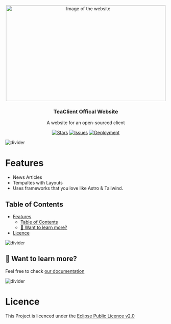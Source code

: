 <div align="center">
<img src=".github/assets/hero.png" alt="Image of the website" width="500" height="300"/>
<h3>TeaClient Offical Website</h3>
<p>A website for an open-sourced client</p>

[![Stars](https://img.shields.io/github/stars/teaclientmc/website?style=for-the-badge&logo=starship&color=7d1fdb&logoColor=D9E0EE&labelColor=573422)](https://github.com/TeaClientMC/Website/pulls)
[![Issues](https://img.shields.io/github/issues/teaclientmc/website?style=for-the-badge&logo=gitbook&color=7d1fdb&logoColor=D9E0EE&labelColor=573422)](https://github.com/TeaClientMC/Website/issues)
[![Deployment](https://img.shields.io/github/actions/workflow/status/teaclientmc/website/deploy.yml?style=for-the-badge&logo=github&color=7d1fdb&logoColor=D9E0EE&labelColor=573422)](https://github.com/teaclientmc/website/actions)

</div>

<img src="https://raw.githubusercontent.com/TeaclientMinecraft/.github/main/assets/dividers.png" alt="divider">

# Features

- News Articles
- Tempaltes with Layouts
- Uses frameworks that you love like Astro & Tailwind.

## Table of Contents

- [Features](#features)
  - [Table of Contents](#table-of-contents)
  - [👀 Want to learn more?](#-want-to-learn-more)
- [Licence](#licence)

<img src="https://raw.githubusercontent.com/TeaclientMinecraft/.github/main/assets/dividers.png" alt="divider">

## 👀 Want to learn more?

Feel free to check [our documentation](https://docs.teaclient.net)

<img src="https://raw.githubusercontent.com/TeaclientMinecraft/.github/main/assets/dividers.png" alt="divider">

# Licence

This Project is licenced under the [Eclipse Public Licence v2.0](https://www.eclipse.org/legal/epl-2.0/)
